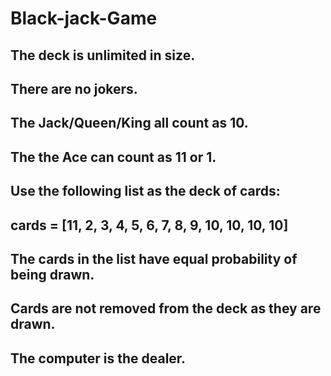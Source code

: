 # Black-jack-Game

## The deck is unlimited in size.
## There are no jokers.
## The Jack/Queen/King all count as 10.
## The the Ace can count as 11 or 1.
## Use the following list as the deck of cards:
## cards = [11, 2, 3, 4, 5, 6, 7, 8, 9, 10, 10, 10, 10]
## The cards in the list have equal probability of being drawn.
## Cards are not removed from the deck as they are drawn.
## The computer is the dealer.
